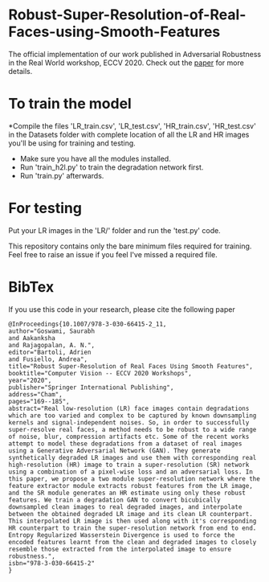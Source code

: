 # Robust-Super-Resolution-of-Real-Faces-using-Smooth-Features
The official implementation of our work published in Adversarial Robustness in the Real World workshop, ECCV 2020.
Check out the [paper](https://arxiv.org/abs/2011.02427#:~:text=Real%20low%2Dresolution%20(LR),kernels%20and%20signal%2Dindependent%20noises.) for more details.

# To train the model
*Compile the files 'LR_train.csv', 'LR_test.csv', 'HR_train.csv', 'HR_test.csv' in the Datasets folder with complete location of all the LR and HR images you'll be using for training and testing.
* Make sure you have all the modules installed.
* Run 'train_h2l.py' to train the degradation network first.
* Run 'train.py' afterwards.

# For testing
Put your LR images in the 'LR/' folder and run the 'test.py' code.

This repository contains only the bare minimum files required for training. Feel free to raise an issue if you feel I've missed a required file.

# BibTex
If you use this code in your research, please cite the following paper
```
@InProceedings{10.1007/978-3-030-66415-2_11,
author="Goswami, Saurabh
and Aakanksha
and Rajagopalan, A. N.",
editor="Bartoli, Adrien
and Fusiello, Andrea",
title="Robust Super-Resolution of Real Faces Using Smooth Features",
booktitle="Computer Vision -- ECCV 2020 Workshops",
year="2020",
publisher="Springer International Publishing",
address="Cham",
pages="169--185",
abstract="Real low-resolution (LR) face images contain degradations which are too varied and complex to be captured by known downsampling kernels and signal-independent noises. So, in order to successfully super-resolve real faces, a method needs to be robust to a wide range of noise, blur, compression artifacts etc. Some of the recent works attempt to model these degradations from a dataset of real images using a Generative Adversarial Network (GAN). They generate synthetically degraded LR images and use them with corresponding real high-resolution (HR) image to train a super-resolution (SR) network using a combination of a pixel-wise loss and an adversarial loss. In this paper, we propose a two module super-resolution network where the feature extractor module extracts robust features from the LR image, and the SR module generates an HR estimate using only these robust features. We train a degradation GAN to convert bicubically downsampled clean images to real degraded images, and interpolate between the obtained degraded LR image and its clean LR counterpart. This interpolated LR image is then used along with it's corresponding HR counterpart to train the super-resolution network from end to end. Entropy Regularized Wasserstein Divergence is used to force the encoded features learnt from the clean and degraded images to closely resemble those extracted from the interpolated image to ensure robustness.",
isbn="978-3-030-66415-2"
}
```
